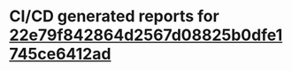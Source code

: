 # CI/CD generated reports for [22e79f842864d2567d08825b0dfe1745ce6412ad](https://github.com/hydephp/develop/commit/22e79f842864d2567d08825b0dfe1745ce6412ad)
